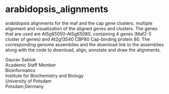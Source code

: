 # arabidopsis_alignments
arabidopsis alignments for the maf and the cap gene clusters. multiple alignment and visualization of the aligned genes and clusters. The genes that are used are At5g65050-At5g65080, containing 4 genes (Maf2-5 cluster of genes) and At2g13540 CBP80 Cap-binding protein 80. The corresponding genome assemblies and the download link to the assemblies along with the code to download, align, annotate and draw the alignments. 

Gaurav Sablok \
Academic Staff Member \
Bioinformatics \
Institute for Biochemistry and Biology \
University of Potsdam \
Potsdam,Germany 
